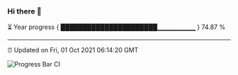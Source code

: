 ### Hi there 👋

⏳ Year progress { ██████████████████████▁▁▁▁▁▁▁▁ } 74.87 %

---

⏰ Updated on Fri, 01 Oct 2021 06:14:20 GMT

![Progress Bar CI](https://github.com/liununu/liununu/workflows/Progress%20Bar%20CI/badge.svg)
